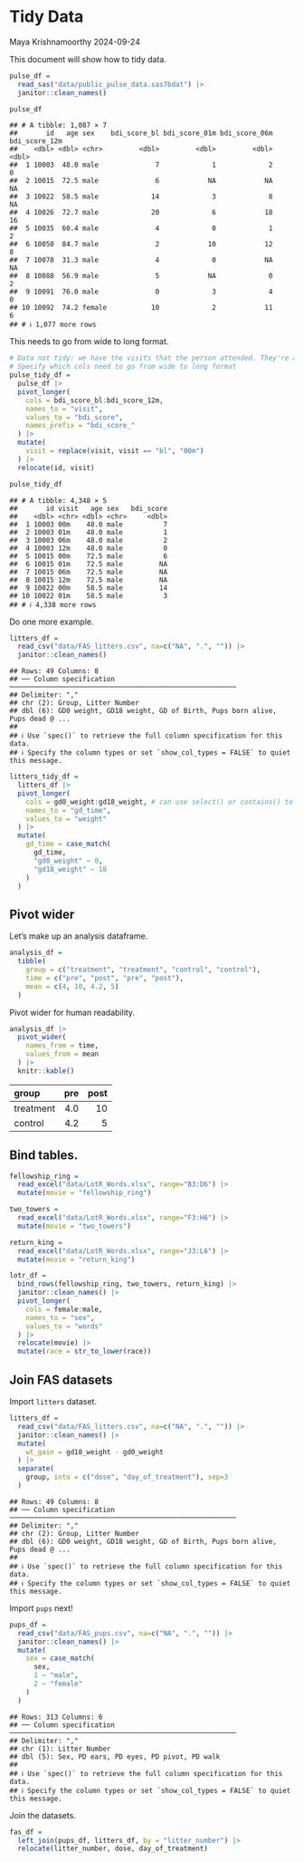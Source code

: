 Tidy Data
================
Maya Krishnamoorthy
2024-09-24

This document will show how to tidy data.

``` r
pulse_df = 
  read_sas("data/public_pulse_data.sas7bdat") |> 
  janitor::clean_names()

pulse_df
```

    ## # A tibble: 1,087 × 7
    ##       id   age sex    bdi_score_bl bdi_score_01m bdi_score_06m bdi_score_12m
    ##    <dbl> <dbl> <chr>         <dbl>         <dbl>         <dbl>         <dbl>
    ##  1 10003  48.0 male              7             1             2             0
    ##  2 10015  72.5 male              6            NA            NA            NA
    ##  3 10022  58.5 male             14             3             8            NA
    ##  4 10026  72.7 male             20             6            18            16
    ##  5 10035  60.4 male              4             0             1             2
    ##  6 10050  84.7 male              2            10            12             8
    ##  7 10078  31.3 male              4             0            NA            NA
    ##  8 10088  56.9 male              5            NA             0             2
    ##  9 10091  76.0 male              0             3             4             0
    ## 10 10092  74.2 female           10             2            11             6
    ## # ℹ 1,077 more rows

This needs to go from wide to long format.

``` r
# Data not tidy: we have the visits that the person attended. They're all BDI scores but are spread across 4 columns.
# Specify which cols need to go from wide to long format
pulse_tidy_df = 
  pulse_df |> 
  pivot_longer(
    cols = bdi_score_bl:bdi_score_12m,
    names_to = "visit",
    values_to = "bdi_score",
    names_prefix = "bdi_score_"
  ) |> 
  mutate(
    visit = replace(visit, visit == "bl", "00m")
  ) |> 
  relocate(id, visit)

pulse_tidy_df
```

    ## # A tibble: 4,348 × 5
    ##       id visit   age sex   bdi_score
    ##    <dbl> <chr> <dbl> <chr>     <dbl>
    ##  1 10003 00m    48.0 male          7
    ##  2 10003 01m    48.0 male          1
    ##  3 10003 06m    48.0 male          2
    ##  4 10003 12m    48.0 male          0
    ##  5 10015 00m    72.5 male          6
    ##  6 10015 01m    72.5 male         NA
    ##  7 10015 06m    72.5 male         NA
    ##  8 10015 12m    72.5 male         NA
    ##  9 10022 00m    58.5 male         14
    ## 10 10022 01m    58.5 male          3
    ## # ℹ 4,338 more rows

Do one more example.

``` r
litters_df = 
  read_csv("data/FAS_litters.csv", na=c("NA", ".", "")) |> 
  janitor::clean_names()
```

    ## Rows: 49 Columns: 8
    ## ── Column specification ────────────────────────────────────────────────────────
    ## Delimiter: ","
    ## chr (2): Group, Litter Number
    ## dbl (6): GD0 weight, GD18 weight, GD of Birth, Pups born alive, Pups dead @ ...
    ## 
    ## ℹ Use `spec()` to retrieve the full column specification for this data.
    ## ℹ Specify the column types or set `show_col_types = FALSE` to quiet this message.

``` r
litters_tidy_df = 
  litters_df |> 
  pivot_longer(
    cols = gd0_weight:gd18_weight, # can use select() or contains() to specify columns
    names_to = "gd_time",
    values_to = "weight"
  ) |> 
  mutate(
    gd_time = case_match(
      gd_time,
      "gd0_weight" ~ 0,
      "gd18_weight" ~ 18
    )
  )
```

## Pivot wider

Let’s make up an analysis dataframe.

``` r
analysis_df = 
  tibble(
    group = c("treatment", "treatment", "control", "control"),
    time = c("pre", "post", "pre", "post"),
    mean = c(4, 10, 4.2, 5)
  )
```

Pivot wider for human readability.

``` r
analysis_df |> 
  pivot_wider(
    names_from = time,
    values_from = mean
  ) |> 
  knitr::kable()
```

| group     | pre | post |
|:----------|----:|-----:|
| treatment | 4.0 |   10 |
| control   | 4.2 |    5 |

## Bind tables.

``` r
fellowship_ring = 
  read_excel("data/LotR_Words.xlsx", range="B3:D6") |> 
  mutate(movie = "fellowship_ring")

two_towers = 
  read_excel("data/LotR_Words.xlsx", range="F3:H6") |> 
  mutate(movie = "two_towers")

return_king = 
  read_excel("data/LotR_Words.xlsx", range="J3:L6") |> 
  mutate(movie = "return_king")

lotr_df = 
  bind_rows(fellowship_ring, two_towers, return_king) |> 
  janitor::clean_names() |> 
  pivot_longer(
    cols = female:male,
    names_to = "sex",
    values_to = "words"
  ) |> 
  relocate(movie) |> 
  mutate(race = str_to_lower(race))
```

## Join FAS datasets

Import `litters` dataset.

``` r
litters_df = 
  read_csv("data/FAS_litters.csv", na=c("NA", ".", "")) |> 
  janitor::clean_names() |> 
  mutate(
    wt_gain = gd18_weight - gd0_weight
  ) |> 
  separate(
    group, into = c("dose", "day_of_treatment"), sep=3
  )
```

    ## Rows: 49 Columns: 8
    ## ── Column specification ────────────────────────────────────────────────────────
    ## Delimiter: ","
    ## chr (2): Group, Litter Number
    ## dbl (6): GD0 weight, GD18 weight, GD of Birth, Pups born alive, Pups dead @ ...
    ## 
    ## ℹ Use `spec()` to retrieve the full column specification for this data.
    ## ℹ Specify the column types or set `show_col_types = FALSE` to quiet this message.

Import `pups` next!

``` r
pups_df =
  read_csv("data/FAS_pups.csv", na=c("NA", ".", "")) |> 
  janitor::clean_names() |> 
  mutate(
    sex = case_match(
      sex,
      1 ~ "male",
      2 ~ "female"
    )
  )
```

    ## Rows: 313 Columns: 6
    ## ── Column specification ────────────────────────────────────────────────────────
    ## Delimiter: ","
    ## chr (1): Litter Number
    ## dbl (5): Sex, PD ears, PD eyes, PD pivot, PD walk
    ## 
    ## ℹ Use `spec()` to retrieve the full column specification for this data.
    ## ℹ Specify the column types or set `show_col_types = FALSE` to quiet this message.

Join the datasets.

``` r
fas_df =
  left_join(pups_df, litters_df, by = "litter_number") |> 
  relocate(litter_number, dose, day_of_treatment)
```
